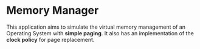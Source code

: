 # Memory Manager

This application aims to simulate the virtual memory management of an Operating System with **simple paging**. It also has an implementation of the **clock policy** for page replacement.
